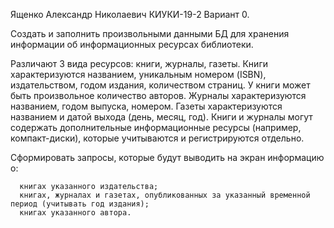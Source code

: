 
Ященко Александр Николаевич КИУКИ-19-2 Вариант 0. 

Создать и заполнить произвольными данными БД для хранения информации об информационных ресурсах библиотеки.

Различают 3 вида ресурсов: книги, журналы, газеты. 
Книги характеризуются названием, уникальным номером (ISBN), издательством, годом издания, количеством страниц. 
У книги может быть произвольное количество авторов. Журналы характеризуются названием, годом выпуска, номером. 
Газеты характеризуются названием и датой выхода (день, месяц, год).
Книги и журналы могут содержать дополнительные информационные ресурсы (например, компакт-диски), которые учитываются и регистрируются отдельно.

Сформировать запросы, которые будут выводить на экран информацию о:
  
      книгах указанного издательства;
      книгах, журналах и газетах, опубликованных за указанный временной период (учитывать год издания);
      книгах указанного автора.

